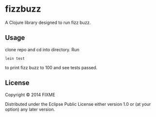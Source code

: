 # fizzbuzz

A Clojure library designed to run fizz buzz. 

## Usage

clone repo and cd into directory. Run

```
lein test
```

to print fizz buzz to 100 and see tests passed.

## License

Copyright © 2014 FIXME

Distributed under the Eclipse Public License either version 1.0 or (at
your option) any later version.
